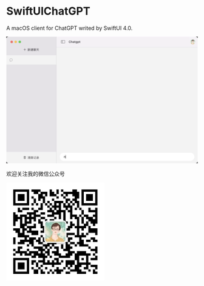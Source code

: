 # SwiftUIChatGPT
A macOS client for ChatGPT writed by SwiftUI 4.0.


![image](https://github.com/oldedcoder/SwiftChatGPT/blob/main/demo.gif)


欢迎关注我的微信公众号

![image](https://github.com/oldedcoder/SwiftChatGPT/blob/main/%E5%BE%AE%E4%BF%A1%E5%85%AC%E4%BC%97%E5%8F%B7.jpg)

